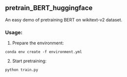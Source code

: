 ## pretrain_BERT_huggingface

An easy demo of pretraining BERT on wikitext-v2 dataset.

### Usage:

1. Prepare the environment:

```
conda env create -f environment.yml
```

2. Start pretraining:

```
python train.py
```

